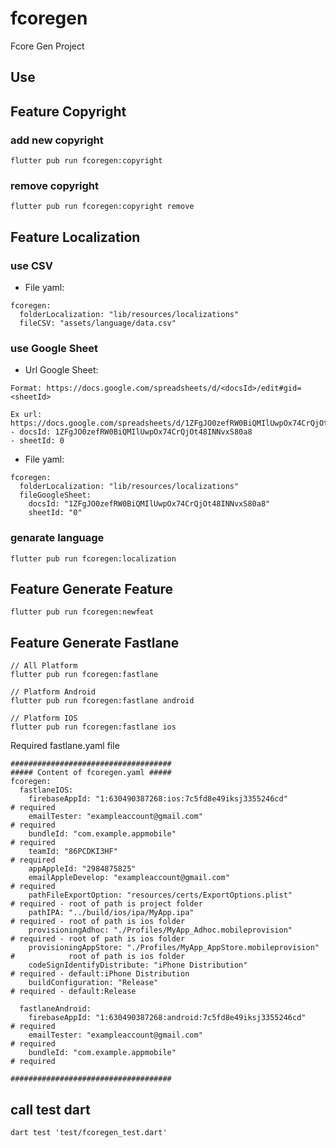 # fcoregen

Fcore Gen Project

## Use

## Feature Copyright
### add new copyright
```
flutter pub run fcoregen:copyright
```

### remove copyright
```
flutter pub run fcoregen:copyright remove
```

## Feature Localization
### use CSV
- File yaml:

```
fcoregen:
  folderLocalization: "lib/resources/localizations"
  fileCSV: "assets/language/data.csv"
```

### use Google Sheet
- Url Google Sheet: 

```
Format: https://docs.google.com/spreadsheets/d/<docsId>/edit#gid=<sheetId>

Ex url: https://docs.google.com/spreadsheets/d/1ZFgJO0zefRW0BiQMIlUwpOx74CrQjOt48INNvxS80a8/edit#gid=0
- docsId: 1ZFgJO0zefRW0BiQMIlUwpOx74CrQjOt48INNvxS80a8
- sheetId: 0

```

- File yaml:
```
fcoregen:
  folderLocalization: "lib/resources/localizations"
  fileGoogleSheet:
    docsId: "1ZFgJO0zefRW0BiQMIlUwpOx74CrQjOt48INNvxS80a8"
    sheetId: "0"
```

### genarate language
```
flutter pub run fcoregen:localization
```



## Feature Generate Feature

```
flutter pub run fcoregen:newfeat
```

## Feature Generate Fastlane

```
// All Platform
flutter pub run fcoregen:fastlane

// Platform Android
flutter pub run fcoregen:fastlane android

// Platform IOS
flutter pub run fcoregen:fastlane ios
```
Required fastlane.yaml file

```
####################################
##### Content of fcoregen.yaml #####
fcoregen:
  fastlaneIOS:
    firebaseAppId: "1:630490387268:ios:7c5fd8e49iksj3355246cd"        # required
    emailTester: "exampleaccount@gmail.com"                           # required
    bundleId: "com.example.appmobile"                                 # required
    teamId: "86PCDKI3HF"                                              # required
    appAppleId: "2984875825" 
    emailAppleDevelop: "exampleaccount@gmail.com"                     # required
    pathFileExportOption: "resources/certs/ExportOptions.plist"       # required - root of path is project folder
    pathIPA: "../build/ios/ipa/MyApp.ipa"                             # required - root of path is ios folder
    provisioningAdhoc: "./Profiles/MyApp_Adhoc.mobileprovision"       # required - root of path is ios folder
    provisioningAppStore: "./Profiles/MyApp_AppStore.mobileprovision" #            root of path is ios folder
    codeSignIdentifyDistribute: "iPhone Distribution"                 # required - default:iPhone Distribution
    buildConfiguration: "Release"                                     # required - default:Release
    
  fastlaneAndroid:
    firebaseAppId: "1:630490387268:android:7c5fd8e49iksj3355246cd"    # required
    emailTester: "exampleaccount@gmail.com"                           # required
    bundleId: "com.example.appmobile"                                 # required

####################################
```


## call test dart
```
dart test 'test/fcoregen_test.dart'
```

